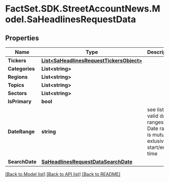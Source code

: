 # FactSet.SDK.StreetAccountNews.Model.SaHeadlinesRequestData

## Properties

Name | Type | Description | Notes
------------ | ------------- | ------------- | -------------
**Tickers** | [**List&lt;SaHeadlinesRequestTickersObject&gt;**](SaHeadlinesRequestTickersObject.md) |  | [optional] 
**Categories** | **List&lt;string&gt;** |  | [optional] 
**Regions** | **List&lt;string&gt;** |  | [optional] 
**Topics** | **List&lt;string&gt;** |  | [optional] 
**Sectors** | **List&lt;string&gt;** |  | [optional] 
**IsPrimary** | **bool** |  | [optional] 
**DateRange** | **string** | see list of valid date ranges. Date range is mutually exlusive to start/end time | [optional] 
**SearchDate** | [**SaHeadlinesRequestDataSearchDate**](SaHeadlinesRequestDataSearchDate.md) |  | [optional] 

[[Back to Model list]](../README.md#documentation-for-models) [[Back to API list]](../README.md#documentation-for-api-endpoints) [[Back to README]](../README.md)

